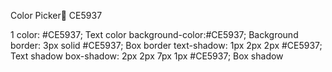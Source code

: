 Color Picker🎨
CE5937
 
1
color: #CE5937;
Text color
background-color:#CE5937;
Background
border: 3px solid #CE5937;
Box border
text-shadow: 1px 2px 2px #CE5937;
Text shadow
box-shadow: 2px 2px 7px 1px #CE5937;
Box shadow
